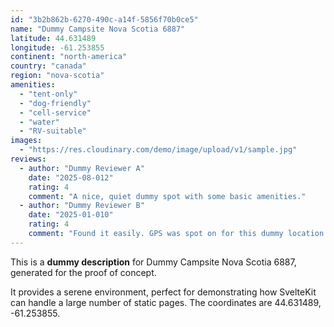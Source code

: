 ```yaml
---
id: "3b2b862b-6270-490c-a14f-5856f70b0ce5"
name: "Dummy Campsite Nova Scotia 6887"
latitude: 44.631489
longitude: -61.253855
continent: "north-america"
country: "canada"
region: "nova-scotia"
amenities:
  - "tent-only"
  - "dog-friendly"
  - "cell-service"
  - "water"
  - "RV-suitable"
images:
  - "https://res.cloudinary.com/demo/image/upload/v1/sample.jpg"
reviews:
  - author: "Dummy Reviewer A"
    date: "2025-08-012"
    rating: 4
    comment: "A nice, quiet dummy spot with some basic amenities."
  - author: "Dummy Reviewer B"
    date: "2025-01-010"
    rating: 4
    comment: "Found it easily. GPS was spot on for this dummy location."
---
```


This is a **dummy description** for Dummy Campsite Nova Scotia 6887, generated for the proof of concept.

It provides a serene environment, perfect for demonstrating how SvelteKit can handle a large number of static pages. The coordinates are 44.631489, -61.253855.
